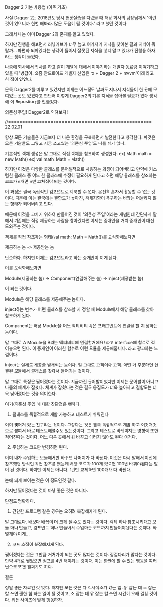 Dagger 2 기본 사용법 (아주 기초)

사실 Dagger 2는 2018년도 당시 현장실습을 다녔을 때 해당 회사의 팀장님께서 '이런 것이 있으니까 한번 해봐라. 많은 도움이 될 것이다.' 라고 했던 것이다.

그래서 나는 이미 Dagger 2의 존재를 알고 있었다.

하지만 진행을 해보면서 러닝커브가 너무 높고 여기저기 지식을 찾아본 결과 지식이 뭐랄까... 파편화 되어있다는 생각이 들어서 잘못된 지식을 넣지 말고 있다가 진행을 하자 라는 생각이 들었다.

나중에 회사에서 입사를 하고 같이 개발에 대해서 이야기하는 개발자 동료랑 이야기하고 있을 때 '병갑아. 요즘 안드로이드 개발자 신입은 rx + Dagger 2 + mvvm'이래 라고 한 적이 있었다.

문득 Dagger2를 미루고 있었지만 이제는 어느정도 날짜도 지나서 지식들이 한 곳에 모여있는 곳도 있겠다고 판단해 이렇게 Dagger2의 기본 지식을 잡아볼 필요가 있다 생각해 이 Repository를 만들었다.

의존성 주입! Dagger2로 익혀보자!


//===================================================
22.02.01

항상 모든 기술들은 지금보다 더 나은 환경을 구축하면서 발전한다고 생각한다. 이것은 모든 기술들도 그렇고 지금 쓰고있는 '의존성 주입'도 다를 바가 없다.

기본적인 객체 생성은 말 그대로 직접 객체를 참조하여 생성한다.
ex) Math math = new Math()
ex) val math: Math = Math()

하지만 이것은 다양한 클래스를 문어발적으로 사용하는 과정이 되어버리고 만약에 커스텀한 클래스 중 어느 한 클래스에 수정이 필요하게 된다고 하면 해당 클래스를 참조하는 코드가 n개면 n번 고쳐줘야 되는 것이다.

이 과정은 결국 독립적인 컴포넌트로 이룩할 수 없다. 온전히 혼자서 활동할 수 없는 것이다. 때문에 이는 결국에는 결합도가 높아진, 객체지향이 추구하는 바와는 어울리지 않는 형태가 되어버리고 만다.

때문에 이것을 고치기 위하여 만들어진 것이 '의존성 주입'이라는 개념인데 간단하게 말해서 기존에는 직접 제공하는 사람을 찾아갔다면 이제는 중개인을 거쳐 중개인이 대신 도와주는 것이다.

객체를 직접 참조하는 형태(val math: Math = Math())를 도식화해보자면



제공하는 놈 -> 제공받는 놈



단순하다. 하지만 이제는 컴포넌트라고 하는 중개인이 끼게 된다.

이를 도식화해보자면



Module(제공하는 놈) -> Component(연결해주는 놈) -> Inject(제공받는 놈)



이 되는 것이다.

Module은 해당 클래스를 제공해주는 놈이다.

inject하는 변수가 어떤 클래스를 참조할 지 정할 때 Module에서 해당 클래스를 찾아 참조하게 된다.

Component는 해당 Module을 어느 액티비티 혹은 프래그먼트에 연결을 할 지 정하는 놈이다.

말 그대로 A Module을 B라는 액티비티에 연결할거에요! 라고 interface에 함수로 적어놓으면 된다. 이 중개인이 이러한 함수로 이런 모듈을 제공해줍니다. 라고 광고하는 느낌이다.

Inject는 실제로 제공을 받게되는 놈이다. 말 그대로 고객이다 고객. 어떤 거 주문하면 연결된 모듈에서 클래스를 찾아서 들어가는 것이다.

말 그대로 특징은 찢어졌다는 것이다. 지금까진 문어발이었지만 이제는 문어발이 아니고 나름의 체계가 잡혔다. 체계가 잡혔다는 것은 결국 응집도가 더욱 높아지고 결합도는 더욱 낮아졌다는 것을 의미한다.

여기(의존성 주입)에 대한 장단점은 뻔하다.



1. 클래스를 독립적으로 개발 가능하고 테스트가 쉬워진다.

이미 찢어져 있는 친구라는 것이다. 그렇다는 것은 결국 독립적으로 개발 하고 이것저것으로 붙여서 바로 테스트해볼수도 있는것이다. 그리고 테스트로 바뀌어지는 영향력 또한 적어진다는 것이다. 어느 다른 곳에서 뭐 바꾸고 이러지 않아도 된다 이거다.



2. 주입하는 코드만 변경하면 된다.

이미 내가 주입하는 모듈에서만 바꾸면 나머지가 다 바뀐다. 이것은 다시 말해서 이전에 참조했던 방식인 직접 참조를 했는데 해당 코드가 100개 있으면 100번 바꿔야된다는 말이 된 것이다. 하지만 이제는 아니다. 1번만 교체하면 100개가 다 바뀐다.



눈에 띄게 보이는 것은 이 정도인것 같다.

하지만 찢어졌다는 것이 마냥 좋은 것은 아니다.

단점도 명확하다.



1. 간단한 프로그램 같은 경우는 오히려 복잡해지게 된다.

말 그대로다. 배보다 배꼽이 더 크게 될 수도 있다는 것이다. 객체 하나 참조시키자고 모듈 하나 만들고, 컴포넌트 하나 만들어서 주입하는 코드까지 만들어야된다는 것이다. 와 몇개야 이게...



2. 코드 추적이 복잡해지게 된다.

찢어졌다는 것은 그만큼 거쳐가야 되는 곳도 많다는 것이다. 징검다리가 많다는 것이다. 만약 4개로 찢었으면 점프를 4번 해야되는 것이다. 이는 한번에 할 수 있는 행동을 여러번으로 쪼갠 결과기도 하다.



결론

정말 좋은 자료인 것 맞다. 하지만 모든 것은 다 적시적소가 있는 법. 닭 잡는 데 소 잡는 칼 쓰면 괜한 힘 빼는 일이 될 것이고, 소 잡는 데 닭 잡는 칼 쓰면 시간이 오래 걸릴 것이다. 뭐든 사이즈에 맞게 행동하자.
